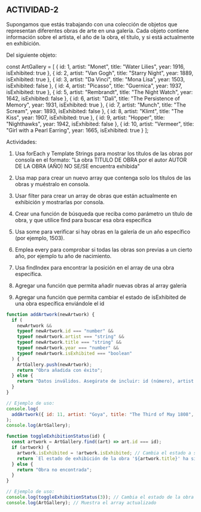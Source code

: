 ## ACTIVIDAD-2

Supongamos que estás trabajando con una colección de objetos que representan diferentes obras de arte en una galería. Cada objeto contiene información sobre el artista, el año de la obra, el título, y si está actualmente en exhibición.

Del siguiente objeto:

const ArtGallery = [ 
 { id: 1, artist: "Monet", title: "Water Lilies", year: 1916, isExhibited: true },
 { id: 2, artist: "Van Gogh", title: "Starry Night", year: 1889, isExhibited: true }, 
 { id: 3, artist: "Da Vinci", title: "Mona Lisa", year: 1503, isExhibited: false }, 
 { id: 4, artist: "Picasso", title: "Guernica", year: 1937, isExhibited: true }, 
 { id: 5, artist: "Rembrandt", title: "The Night Watch", year: 1642, isExhibited: false },
 { id: 6, artist: "Dali", title: "The Persistence of Memory", year: 1931, isExhibited: true }, 
 { id: 7, artist: "Munch", title: "The Scream", year: 1893, isExhibited: false }, 
 { id: 8, artist: "Klimt", title: "The Kiss", year: 1907, isExhibited: true }, 
 { id: 9, artist: "Hopper", title: "Nighthawks", year: 1942, isExhibited: false }, 
 { id: 10, artist: "Vermeer", title: "Girl with a Pearl Earring", year: 1665, isExhibited: true }
 ];

Actividades:

1. Usa forEach y Template Strings para mostrar los títulos de las obras por consola en el formato:
"La obra TITULO DE OBRA por el autor AUTOR DE LA OBRA (AÑO) NO SE/SE encuentra exhibida"

2. Usa map para crear un nuevo array que contenga solo los títulos de las obras y muéstralo en consola.

3. Usar filter para crear un array de obras que están actualmente en exhibición y mostrarlas por consola.

4. Crear una función de búsqueda que reciba como parámetro un título de obra, y que utilice find para buscar esa obra específica

5. Usa some para verificar si hay obras en la galería de un año específico (por ejemplo, 1503).

6. Emplea every para comprobar si todas las obras son previas a un cierto año, por ejemplo tu año de nacimiento.

7. Usa findIndex para encontrar la posición en el array de una obra específica.

8. Agregar una función que permita añadir nuevas obras al array galería

9. Agregar una función que permita cambiar el estado de isExhibited de una obra específica enviándole el id

















```js
function addArtwork(newArtwork) {
  if (
    newArtwork &&
    typeof newArtwork.id === "number" &&
    typeof newArtwork.artist === "string" &&
    typeof newArtwork.title === "string" &&
    typeof newArtwork.year === "number" &&
    typeof newArtwork.isExhibited === "boolean"
  ) {
    ArtGallery.push(newArtwork);
    return "Obra añadida con éxito";
  } else {
    return "Datos inválidos. Asegúrate de incluir: id (número), artist (string), title (string), year (número) e isExhibited (boolean).";
  }
}

// Ejemplo de uso:
console.log(
  addArtwork({ id: 11, artist: "Goya", title: "The Third of May 1808", year: 1814, isExhibited: true })
);
console.log(ArtGallery);
```

```js
function toggleExhibitionStatus(id) {
  const artwork = ArtGallery.find((art) => art.id === id);
  if (artwork) {
    artwork.isExhibited = !artwork.isExhibited; // Cambia el estado a su opuesto
    return `El estado de exhibición de la obra '${artwork.title}' ha sido cambiado a ${artwork.isExhibited ? "exhibida" : "no exhibida"}.`;
  } else {
    return "Obra no encontrada";
  }
}

// Ejemplo de uso:
console.log(toggleExhibitionStatus(3)); // Cambia el estado de la obra con id 3
console.log(ArtGallery); // Muestra el array actualizado
````